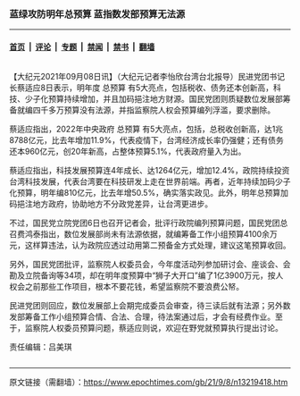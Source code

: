 ### 蓝绿攻防明年总预算 蓝指数发部预算无法源

---

#### [首页](../../../..?n13219418) &nbsp;|&nbsp; [评论](../../../../../epoch-comment?n13219418) &nbsp;|&nbsp; [专题](../../../../../epoch-special?n13219418) &nbsp;|&nbsp; [禁闻](../../../../../epoch-news?n13219418) &nbsp;|&nbsp; [禁书](../../../../../books?n13219418) &nbsp;|&nbsp; [翻墙](https://github.com/gfw-breaker/nogfw/blob/master/README.md?n13219418)


<div class="column" id="artbody" itemprop="articleBody">
 <!-- article content begin -->
 <p>
  【大纪元2021年09月08日讯】（大纪元记者李怡欣台湾台北报导）民进党团书记长蔡适应8日表示，明年度
  <ok href="https://www.epochtimes.com/gb/tag/%E6%80%BB%E9%A2%84%E7%AE%97.html">
   总预算
  </ok>
  有5大亮点，包括税收、债务还本创新高，科技、少子化预算持续增加，并且加码挹注地方财源。国民党团则质疑数位发展部筹备就编四千多万预算没有法源，并指监察院人权会预算编列浮滥，要求删除。
 </p>
 <p>
  蔡适应指出，2022年中央政府
  <ok href="https://www.epochtimes.com/gb/tag/%E6%80%BB%E9%A2%84%E7%AE%97.html">
   总预算
  </ok>
  有5大亮点，包括，总税收创新高，达1兆8788亿元，比去年增加11.9%，代表疫情下，台湾经济成长率仍强健；还有债务还本960亿元，创20年新高，占整体预算5.1%，代表政府量入为出。
 </p>
 <p>
  蔡适应指出，科技发展预算连4年成长、达1264亿元，增加12.4%，政院持续投资台湾科技发展，代表台湾要在科技研发上走在世界前端。再者，近年持续加码少子化预算，明年编810亿元，比去年增50.5%，确实落实政见。此外，明年总预算加码挹注地方政府，协助地方不分政党差异，让台湾更进步。
 </p>
 <p>
  不过，国民党立院党团6日也召开记者会，批评行政院编列预算问题，国民党团总召费鸿泰指出，数位发展部尚未有法源依据，就编筹备工作小组预算4100余万元，这样算违法，认为政院应透过动用第二预备金方式处理，建议这笔预算收回。
 </p>
 <p>
  另外，国民党团批评，监察院人权委员会，今年度活动列参加研讨会、座谈会、会勘及立院备询等34项，却在明年度预算中“狮子大开口”编了1亿3900万元，按人权会之前那些工作项目，根本不要花钱，希望监察院不要浪费公帑。
 </p>
 <p>
  民进党团则回应，数位发展部上会期完成委员会审查，待三读后就有法源；另外数发部筹备工作小组预算合情、合法、合理，待法案通过后，才会有经费作业。至于，监察院人权委员预算问题，蔡适应则说，欢迎在野党就预算执行提出讨论。
 </p>
 <p>
  责任编辑：吕美琪
 </p>
 <!-- article content end -->
</div>


---

原文链接（需翻墙）：https://www.epochtimes.com/gb/21/9/8/n13219418.htm